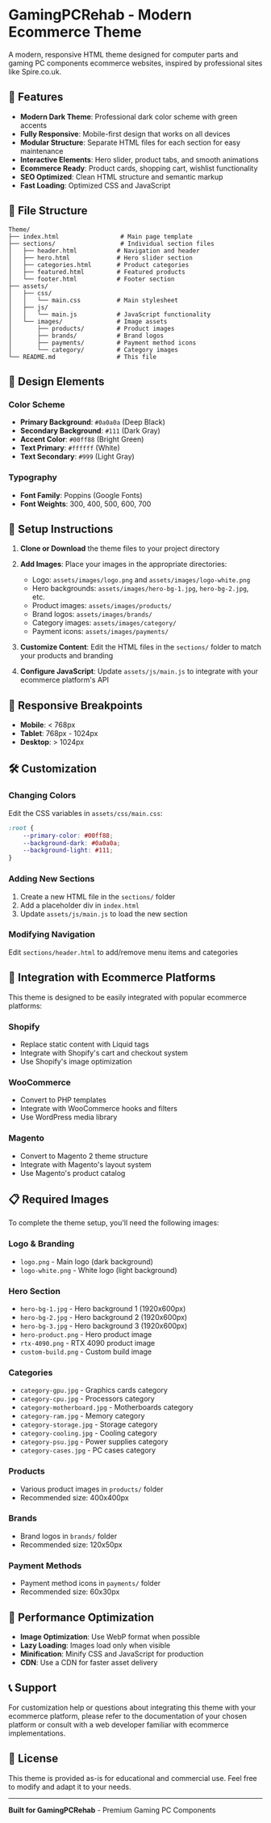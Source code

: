 # GamingPCRehab - Modern Ecommerce Theme

A modern, responsive HTML theme designed for computer parts and gaming PC components ecommerce websites, inspired by professional sites like Spire.co.uk.

## 🚀 Features

- **Modern Dark Theme**: Professional dark color scheme with green accents
- **Fully Responsive**: Mobile-first design that works on all devices
- **Modular Structure**: Separate HTML files for each section for easy maintenance
- **Interactive Elements**: Hero slider, product tabs, and smooth animations
- **Ecommerce Ready**: Product cards, shopping cart, wishlist functionality
- **SEO Optimized**: Clean HTML structure and semantic markup
- **Fast Loading**: Optimized CSS and JavaScript

## 📁 File Structure

```
Theme/
├── index.html                 # Main page template
├── sections/                  # Individual section files
│   ├── header.html           # Navigation and header
│   ├── hero.html             # Hero slider section
│   ├── categories.html       # Product categories
│   ├── featured.html         # Featured products
│   └── footer.html           # Footer section
├── assets/
│   ├── css/
│   │   └── main.css          # Main stylesheet
│   ├── js/
│   │   └── main.js           # JavaScript functionality
│   └── images/               # Image assets
│       ├── products/         # Product images
│       ├── brands/           # Brand logos
│       ├── payments/         # Payment method icons
│       └── category/         # Category images
└── README.md                 # This file
```

## 🎨 Design Elements

### Color Scheme
- **Primary Background**: `#0a0a0a` (Deep Black)
- **Secondary Background**: `#111` (Dark Gray)
- **Accent Color**: `#00ff88` (Bright Green)
- **Text Primary**: `#ffffff` (White)
- **Text Secondary**: `#999` (Light Gray)

### Typography
- **Font Family**: Poppins (Google Fonts)
- **Font Weights**: 300, 400, 500, 600, 700

## 🔧 Setup Instructions

1. **Clone or Download** the theme files to your project directory

2. **Add Images**: Place your images in the appropriate directories:
   - Logo: `assets/images/logo.png` and `assets/images/logo-white.png`
   - Hero backgrounds: `assets/images/hero-bg-1.jpg`, `hero-bg-2.jpg`, etc.
   - Product images: `assets/images/products/`
   - Brand logos: `assets/images/brands/`
   - Category images: `assets/images/category/`
   - Payment icons: `assets/images/payments/`

3. **Customize Content**: Edit the HTML files in the `sections/` folder to match your products and branding

4. **Configure JavaScript**: Update `assets/js/main.js` to integrate with your ecommerce platform's API

## 📱 Responsive Breakpoints

- **Mobile**: < 768px
- **Tablet**: 768px - 1024px
- **Desktop**: > 1024px

## 🛠 Customization

### Changing Colors
Edit the CSS variables in `assets/css/main.css`:

```css
:root {
    --primary-color: #00ff88;
    --background-dark: #0a0a0a;
    --background-light: #111;
}
```

### Adding New Sections
1. Create a new HTML file in the `sections/` folder
2. Add a placeholder div in `index.html`
3. Update `assets/js/main.js` to load the new section

### Modifying Navigation
Edit `sections/header.html` to add/remove menu items and categories

## 🔌 Integration with Ecommerce Platforms

This theme is designed to be easily integrated with popular ecommerce platforms:

### Shopify
- Replace static content with Liquid tags
- Integrate with Shopify's cart and checkout system
- Use Shopify's image optimization

### WooCommerce
- Convert to PHP templates
- Integrate with WooCommerce hooks and filters
- Use WordPress media library

### Magento
- Convert to Magento 2 theme structure
- Integrate with Magento's layout system
- Use Magento's product catalog

## 📋 Required Images

To complete the theme setup, you'll need the following images:

### Logo & Branding
- `logo.png` - Main logo (dark background)
- `logo-white.png` - White logo (light background)

### Hero Section
- `hero-bg-1.jpg` - Hero background 1 (1920x600px)
- `hero-bg-2.jpg` - Hero background 2 (1920x600px)
- `hero-bg-3.jpg` - Hero background 3 (1920x600px)
- `hero-product.png` - Hero product image
- `rtx-4090.png` - RTX 4090 product image
- `custom-build.png` - Custom build image

### Categories
- `category-gpu.jpg` - Graphics cards category
- `category-cpu.jpg` - Processors category
- `category-motherboard.jpg` - Motherboards category
- `category-ram.jpg` - Memory category
- `category-storage.jpg` - Storage category
- `category-cooling.jpg` - Cooling category
- `category-psu.jpg` - Power supplies category
- `category-cases.jpg` - PC cases category

### Products
- Various product images in `products/` folder
- Recommended size: 400x400px

### Brands
- Brand logos in `brands/` folder
- Recommended size: 120x50px

### Payment Methods
- Payment method icons in `payments/` folder
- Recommended size: 60x30px

## 🚀 Performance Optimization

- **Image Optimization**: Use WebP format when possible
- **Lazy Loading**: Images load only when visible
- **Minification**: Minify CSS and JavaScript for production
- **CDN**: Use a CDN for faster asset delivery

## 📞 Support

For customization help or questions about integrating this theme with your ecommerce platform, please refer to the documentation of your chosen platform or consult with a web developer familiar with ecommerce implementations.

## 📄 License

This theme is provided as-is for educational and commercial use. Feel free to modify and adapt it to your needs.

---

**Built for GamingPCRehab** - Premium Gaming PC Components